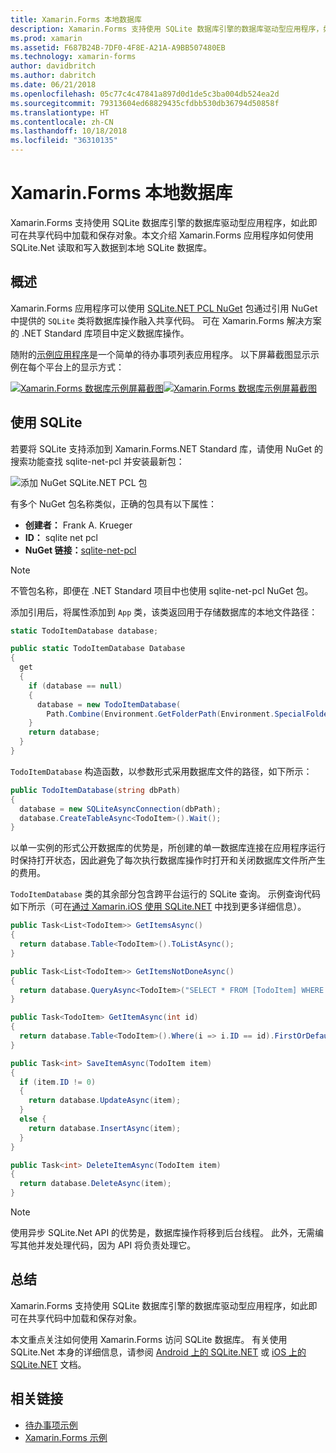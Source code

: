 ```yaml
---
title: Xamarin.Forms 本地数据库
description: Xamarin.Forms 支持使用 SQLite 数据库引擎的数据库驱动型应用程序，如此即可在共享代码中加载和保存对象。 本文介绍 Xamarin.Forms 应用程序如何使用 SQLite.Net 读取和写入数据到本地 SQLite 数据库。
ms.prod: xamarin
ms.assetid: F687B24B-7DF0-4F8E-A21A-A9BB507480EB
ms.technology: xamarin-forms
author: davidbritch
ms.author: dabritch
ms.date: 06/21/2018
ms.openlocfilehash: 05c77c4c47841a897d0d1de5c3ba004db524ea2d
ms.sourcegitcommit: 79313604ed68829435cfdbb530db36794d50858f
ms.translationtype: HT
ms.contentlocale: zh-CN
ms.lasthandoff: 10/18/2018
ms.locfileid: "36310135"
---
```

# <a name="xamarinforms-local-databases"></a>Xamarin.Forms 本地数据库

Xamarin.Forms 支持使用 SQLite 数据库引擎的数据库驱动型应用程序，如此即可在共享代码中加载和保存对象。本文介绍 Xamarin.Forms 应用程序如何使用 SQLite.Net 读取和写入数据到本地 SQLite 数据库。

## <a name="overview"></a>概述

Xamarin.Forms 应用程序可以使用 [SQLite.NET PCL NuGet](https://www.nuget.org/packages/sqlite-net-pcl/) 包通过引用 NuGet 中提供的 `SQLite` 类将数据库操作融入共享代码。 可在 Xamarin.Forms 解决方案的 .NET Standard 库项目中定义数据库操作。

随附的[示例应用程序](https://github.com/xamarin/xamarin-forms-samples/tree/master/Todo)是一个简单的待办事项列表应用程序。 以下屏幕截图显示示例在每个平台上的显示方式：

[![Xamarin.Forms 数据库示例屏幕截图](databases-images/todo-list-sml.png "待办事项列表第一页屏幕截图")](databases-images/todo-list.png#lightbox "TodoList First Page Screenshots")[![Xamarin.Forms 数据库示例屏幕截图](databases-images/todo-list-sml.png "待办事项第一页屏幕截图")](databases-images/todo-list.png#lightbox "TodoList First Page Screenshots")

<a name="Using_SQLite_with_PCL" />

## <a name="using-sqlite"></a>使用 SQLite

若要将 SQLite 支持添加到 Xamarin.Forms.NET Standard 库，请使用 NuGet 的搜索功能查找 sqlite-net-pcl 并安装最新包：

![添加 NuGet SQLite.NET PCL 包](databases-images/vs2017-sqlite-pcl-nuget.png "Add NuGet SQLite.NET PCL Package")

有多个 NuGet 包名称类似，正确的包具有以下属性：

- **创建者：** Frank A. Krueger
- **ID：** sqlite net pcl
- **NuGet 链接：**[sqlite-net-pcl](https://www.nuget.org/packages/sqlite-net-pcl/)

> [!NOTE]
> 不管包名称，即便在 .NET Standard 项目中也使用 sqlite-net-pcl NuGet 包。

添加引用后，将属性添加到 `App` 类，该类返回用于存储数据库的本地文件路径：

```csharp
static TodoItemDatabase database;

public static TodoItemDatabase Database
{
  get
  {
    if (database == null)
    {
      database = new TodoItemDatabase(
        Path.Combine(Environment.GetFolderPath(Environment.SpecialFolder.LocalApplicationData), "TodoSQLite.db3"));
    }
    return database;
  }
}
```

`TodoItemDatabase` 构造函数，以参数形式采用数据库文件的路径，如下所示：

```csharp
public TodoItemDatabase(string dbPath)
{
  database = new SQLiteAsyncConnection(dbPath);
  database.CreateTableAsync<TodoItem>().Wait();
}
```

以单一实例的形式公开数据库的优势是，所创建的单一数据库连接在应用程序运行时保持打开状态，因此避免了每次执行数据库操作时打开和关闭数据库文件所产生的费用。

`TodoItemDatabase` 类的其余部分包含跨平台运行的 SQLite 查询。 示例查询代码如下所示（可在[通过 Xamarin.iOS 使用 SQLite.NET](~/ios/data-cloud/data/using-sqlite-orm.md) 中找到更多详细信息）。

```csharp
public Task<List<TodoItem>> GetItemsAsync()
{
  return database.Table<TodoItem>().ToListAsync();
}

public Task<List<TodoItem>> GetItemsNotDoneAsync()
{
  return database.QueryAsync<TodoItem>("SELECT * FROM [TodoItem] WHERE [Done] = 0");
}

public Task<TodoItem> GetItemAsync(int id)
{
  return database.Table<TodoItem>().Where(i => i.ID == id).FirstOrDefaultAsync();
}

public Task<int> SaveItemAsync(TodoItem item)
{
  if (item.ID != 0)
  {
    return database.UpdateAsync(item);
  }
  else {
    return database.InsertAsync(item);
  }
}

public Task<int> DeleteItemAsync(TodoItem item)
{
  return database.DeleteAsync(item);
}
```

> [!NOTE]
> 使用异步 SQLite.Net API 的优势是，数据库操作将移到后台线程。 此外，无需编写其他并发处理代码，因为 API 将负责处理它。

## <a name="summary"></a>总结

Xamarin.Forms 支持使用 SQLite 数据库引擎的数据库驱动型应用程序，如此即可在共享代码中加载和保存对象。

本文重点关注如何使用 Xamarin.Forms 访问 SQLite 数据库。 有关使用 SQLite.Net 本身的详细信息，请参阅 [Android 上的 SQLite.NET](~/android/data-cloud/data-access/using-sqlite-orm.md) 或 [iOS 上的 SQLite.NET](~/ios/data-cloud/data/using-sqlite-orm.md) 文档。

## <a name="related-links"></a>相关链接

- [待办事项示例](https://developer.xamarin.com/samples/xamarin-forms/Todo/)
- [Xamarin.Forms 示例](https://developer.xamarin.com/samples/xamarin-forms/all/)

